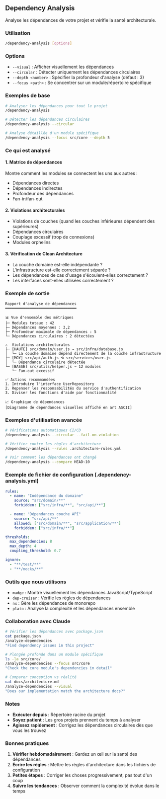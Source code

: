 ## Dependency Analysis

Analyse les dépendances de votre projet et vérifie la santé architecturale.

### Utilisation

```bash
/dependency-analysis [options]
```

### Options

- `--visual` : Afficher visuellement les dépendances
- `--circular` : Détecter uniquement les dépendances circulaires
- `--depth <number>` : Spécifier la profondeur d'analyse (défaut : 3)
- `--focus <path>` : Se concentrer sur un module/répertoire spécifique

### Exemples de base

```bash
# Analyser les dépendances pour tout le projet
/dependency-analysis

# Détecter les dépendances circulaires
/dependency-analysis --circular

# Analyse détaillée d'un module spécifique
/dependency-analysis --focus src/core --depth 5
```

### Ce qui est analysé

#### 1. Matrice de dépendances

Montre comment les modules se connectent les uns aux autres :

- Dépendances directes
- Dépendances indirectes
- Profondeur des dépendances
- Fan-in/fan-out

#### 2. Violations architecturales

- Violations de couches (quand les couches inférieures dépendent des supérieures)
- Dépendances circulaires
- Couplage excessif (trop de connexions)
- Modules orphelins

#### 3. Vérification de Clean Architecture

- La couche domaine est-elle indépendante ?
- L'infrastructure est-elle correctement séparée ?
- Les dépendances de cas d'usage s'écoulent-elles correctement ?
- Les interfaces sont-elles utilisées correctement ?

### Exemple de sortie

```text
Rapport d'analyse de dépendances
━━━━━━━━━━━━━━━━━━━━━━━━━━━━━━━━

📊 Vue d'ensemble des métriques
├─ Modules totaux : 42
├─ Dépendances moyennes : 3,2
├─ Profondeur maximale de dépendances : 5
└─ Dépendances circulaires : 2 détectées

⚠️  Violations architecturales
├─ [HAUTE] src/domain/user.js → src/infra/database.js
│  └─ La couche domaine dépend directement de la couche infrastructure
├─ [MOY] src/api/auth.js ⟲ src/services/user.js
│  └─ Dépendance circulaire détectée
└─ [BASSE] src/utils/helper.js → 12 modules
   └─ Fan-out excessif

✅ Actions recommandées
1. Introduire l'interface UserRepository
2. Repenser les responsabilités du service d'authentification
3. Diviser les fonctions d'aide par fonctionnalité

📈 Graphique de dépendances
[Diagramme de dépendances visuelles affiché en art ASCII]
```

### Exemples d'utilisation avancée

```bash
# Vérifications automatiques CI/CD
/dependency-analysis --circular --fail-on-violation

# Vérifier contre les règles d'architecture
/dependency-analysis --rules .architecture-rules.yml

# Voir comment les dépendances ont changé
/dependency-analysis --compare HEAD~10
```

### Exemple de fichier de configuration (.dependency-analysis.yml)

```yaml
rules:
  - name: "Indépendance du domaine"
    source: "src/domain/**"
    forbidden: ["src/infra/**", "src/api/**"]

  - name: "Dépendances couche API"
    source: "src/api/**"
    allowed: ["src/domain/**", "src/application/**"]
    forbidden: ["src/infra/**"]

thresholds:
  max_dependencies: 8
  max_depth: 4
  coupling_threshold: 0.7

ignore:
  - "**/test/**"
  - "**/mocks/**"
```

### Outils que nous utilisons

- `madge` : Montre visuellement les dépendances JavaScript/TypeScript
- `dep-cruiser` : Vérifie les règles de dépendances
- `nx` : Gère les dépendances de monorepo
- `plato` : Analyse la complexité et les dépendances ensemble

### Collaboration avec Claude

```bash
# Vérifier les dépendances avec package.json
cat package.json
/analyze-dependencies
"Find dependency issues in this project"

# Plongée profonde dans un module spécifique
ls -la src/core/
/analyze-dependencies --focus src/core
"Check the core module's dependencies in detail"

# Comparer conception vs réalité
cat docs/architecture.md
/analyze-dependencies --visual
"Does our implementation match the architecture docs?"
```

### Notes

- **Exécuter depuis** : Répertoire racine du projet
- **Soyez patient** : Les gros projets prennent du temps à analyser
- **Agissez rapidement** : Corrigez les dépendances circulaires dès que vous les trouvez

### Bonnes pratiques

1. **Vérifier hebdomadairement** : Gardez un œil sur la santé des dépendances
2. **Écrire les règles** : Mettre les règles d'architecture dans les fichiers de configuration
3. **Petites étapes** : Corriger les choses progressivement, pas tout d'un coup
4. **Suivre les tendances** : Observer comment la complexité évolue dans le temps
